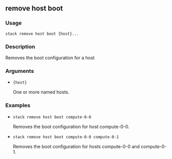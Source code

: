 ## remove host boot

### Usage

`stack remove host boot {host}...`

### Description

Removes the boot configuration for a host

### Arguments

* `{host}`

   One or more named hosts.


### Examples

* `stack remove host boot compute-0-0`

   Removes the boot configuration for host compute-0-0.

* `stack remove host boot compute-0-0 compute-0-1`

   Removes the boot configuration for hosts compute-0-0 and
	compute-0-1.



